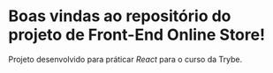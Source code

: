 # Boas vindas ao repositório do projeto de Front-End Online Store!

Projeto desenvolvido para práticar *React* para o curso da Trybe.
